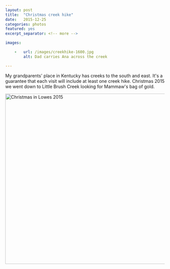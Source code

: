 ```yaml
---
layout: post
title:  "Christmas creek hike"
date:   2015-12-25
categories: photos
featured: yes
excerpt_separator: <!-- more -->

images:

    -   url: /images/creekhike-1600.jpg
        alt: Dad carries Ana across the creek

---
```


My grandparents' place in Kentucky has creeks to the south and east. It's a guarantee that each visit will include at least one creek hike. Christmas 2015 we went down to Little Brush Creek looking for Mammaw's bag of gold.

<a data-flickr-embed="true"  href="https://www.flickr.com/photos/zachsanderson/albums/72157662672443442" title="Christmas in Lowes 2015"><img src="https://farm6.staticflickr.com/5767/23702041750_7e384f5c35_c.jpg" width="800" height="536" alt="Christmas in Lowes 2015"></a><script async src="//embedr.flickr.com/assets/client-code.js" charset="utf-8"></script>